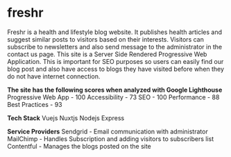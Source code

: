 # freshr
Freshr is a health and lifestyle blog website. It publishes health articles and suggest similar posts to visitors based on their interests. Visitors can subscribe to newsletters and also send message to the administrator in the contact us page. 
This site is a Server Side Rendered Progressive Web Application. This is important for SEO purposes so users can easily find our blog post and also have access to blogs they have visited before when they do not have internet connection.

**The site has the following scores when analyzed with Google Lighthouse**\
Progressive Web App - 100
Accessibility - 73
SEO - 100
Performance - 88
Best Practices - 93


**Tech Stack**
Vuejs
Nuxtjs
Nodejs Express


**Service Providers**
Sendgrid - Email communication with administrator
MailChimp - Handles Subscription and adding visitors to subscribers list
Contentful - Manages the blogs posted on the site


